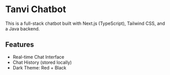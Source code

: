 # Tanvi Chatbot

This is a full-stack chatbot built with Next.js (TypeScript), Tailwind CSS, and a Java backend.

## Features

- Real-time Chat Interface
- Chat History (stored locally)
- Dark Theme: Red + Black
